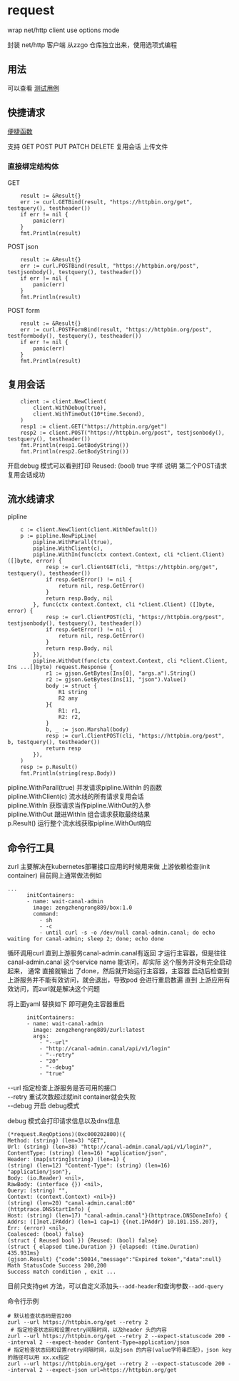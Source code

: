 # request
wrap net/http client  use options mode


封装 net/http 客户端 从zzgo 仓库独立出来，使用选项式编程


## 用法

可以查看 [测试用例](https://github.com/zengzhengrong/request/blob/main/test/http_test.go)



## 快捷请求
[便捷函数](https://github.com/zengzhengrong/request/blob/main/curl/curl.go)

支持 GET POST PUT PATCH DELETE 复用会话 上传文件


### 直接绑定结构体
GET
```
	result := &Result{}
	err := curl.GETBind(result, "https://httpbin.org/get", testquery(), testheader())
	if err != nil {
		panic(err)
	}
	fmt.Println(result)
```
POST json
```
	result := &Result{}
	err := curl.POSTBind(result, "https://httpbin.org/post", testjsonbody(), testquery(), testheader())
	if err != nil {
		panic(err)
	}
	fmt.Println(result)
```

POST form

```
	result := &Result{}
	err := curl.POSTFormBind(result, "https://httpbin.org/post", testformbody(), testquery(), testheader())
	if err != nil {
		panic(err)
	}
	fmt.Println(result)
```


## 复用会话

```
	client := client.NewClient(
		client.WithDebug(true),
		client.WithTimeOut(10*time.Second),
	)
	resp1 := client.GET("https://httpbin.org/get")
	resp2 := client.POST("https://httpbin.org/post", testjsonbody(), testquery(), testheader())
	fmt.Println(resp1.GetBodyString())
	fmt.Println(resp2.GetBodyString())
```

开启debug 模式可以看到打印  Reused: (bool) true 字样 说明 第二个POST请求复用会话成功


## 流水线请求

pipline
```
	c := client.NewClient(client.WithDefault())
	p := pipline.NewPipLine(
		pipline.WithParall(true),
		pipline.WithClient(c),
		pipline.WithIn(func(ctx context.Context, cli *client.Client) ([]byte, error) {
			resp := curl.ClientGET(cli, "https://httpbin.org/get", testquery(), testheader())
			if resp.GetError() != nil {
				return nil, resp.GetError()
			}
			return resp.Body, nil
		}, func(ctx context.Context, cli *client.Client) ([]byte, error) {
			resp := curl.ClientPOST(cli, "https://httpbin.org/post", testjsonbody(), testquery(), testheader())
			if resp.GetError() != nil {
				return nil, resp.GetError()
			}
			return resp.Body, nil
		}),
		pipline.WithOut(func(ctx context.Context, cli *client.Client, Ins ...[]byte) request.Response {
			r1 := gjson.GetBytes(Ins[0], "args.a").String()
			r2 := gjson.GetBytes(Ins[1], "json").Value()
			body := struct {
				R1 string
				R2 any
			}{
				R1: r1,
				R2: r2,
			}
			b, _ := json.Marshal(body)
			resp := curl.ClientPOST(cli, "https://httpbin.org/post", b, testquery(), testheader())
			return resp
		}),
	)
	resp := p.Result()
	fmt.Println(string(resp.Body))
```

pipline.WithParall(true) 并发请求pipline.WithIn 的函数  
pipline.WithClient(c) 流水线的所有请求复用会话  
pipline.WithIn 获取请求当作pipline.WithOut的入参  
pipline.WithOut 跟进WithIn 组合请求获取最终结果  
p.Result() 运行整个流水线获取pipline.WithOut响应  


## 命令行工具

zurl 主要解决在kubernetes部署接口应用的时候用来做 上游依赖检查(init container) 目前网上通常做法例如

```
...
      initContainers:
      - name: wait-canal-admin
        image: zengzhengrong889/box:1.0
        command: 
          - sh
          - -c
          - until curl -s -o /dev/null canal-admin.canal; do echo waiting for canal-admin; sleep 2; done; echo done
```
循环调用curl 直到上游服务canal-admin.canal有返回 才运行主容器，但是往往 canal-admin.canal 这个service name 能访问，却实际 这个服务并没有完全启动起来，
通常 直接就输出 了done，然后就开始运行主容器，主容器 启动后检查到上游服务并不能有效访问，就会退出，导致pod 会进行重启数遍 直到 上游应用有效访问，而zurl就是解决这个问题


将上面yaml 替换如下 即可避免主容器重启

```
      initContainers:
      - name: wait-canal-admin
        image: zengzhengrong889/zurl:latest
        args:
          - "--url"
          - "http://canal-admin.canal/api/v1/login"
          - "--retry"
          - "20"
          - "--debug"
          - "true"
```
--url 指定检查上游服务是否可用的接口  
--retry  重试次数超过就init container就会失败  
--debug 开启 debug模式  

debug 模式会打印请求信息以及dns信息
```
(*request.ReqOptions)(0xc000202800)({
Method: (string) (len=3) "GET",
Url: (string) (len=38) "http://canal-admin.canal/api/v1/login?",
ContentType: (string) (len=16) "application/json",
Header: (map[string]string) (len=1) {
(string) (len=12) "Content-Type": (string) (len=16) "application/json"},
Body: (io.Reader) <nil>,
RawBody: (interface {}) <nil>,
Query: (string) "",
Context: (context.Context) <nil>})
(string) (len=20) "canal-admin.canal:80"
(httptrace.DNSStartInfo) {
Host: (string) (len=17) "canal-admin.canal"}(httptrace.DNSDoneInfo) {
Addrs: ([]net.IPAddr) (len=1 cap=1) {(net.IPAddr) 10.101.155.207},
Err: (error) <nil>,
Coalesced: (bool) false}
(struct { Reused bool }) {Reused: (bool) false}
(struct { elapsed time.Duration }) {elapsed: (time.Duration) 435.931ms}
(gjson.Result) {"code":50014,"message":"Expired token","data":null}
Math StatusCode Success 200,200
Success match condition , exit ...
```

目前只支持get 方法，可以自定义添加头```--add-header```和查询参数```--add-query```

命令行示例
```
# 默认检查状态码是否200
zurl --url https://httpbin.org/get --retry 2 
 # 指定检查状态码和设置retry间隔时间，以及header 头的内容
zurl --url https://httpbin.org/get --retry 2 --expect-statuscode 200 --interval 2 --expect-header Content-Type=application/json
# 指定检查状态码和设置retry间隔时间，以及json 的内容(value字符串匹配)，json key的路径可以用 xx.xx指定
zurl --url https://httpbin.org/get --retry 2 --expect-statuscode 200 --interval 2 --expect-json url=https://httpbin.org/get 
```



